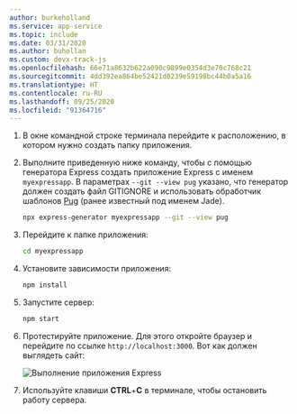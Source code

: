 ```yaml
---
author: burkeholland
ms.service: app-service
ms.topic: include
ms.date: 03/31/2020
ms.author: buhollan
ms.custom: devx-track-js
ms.openlocfilehash: 66e71a8632b622a090c9899e0354d3e70c768c21
ms.sourcegitcommit: 4dd392ea864be52421d0239e59198bc44b0a5a16
ms.translationtype: HT
ms.contentlocale: ru-RU
ms.lasthandoff: 09/25/2020
ms.locfileid: "91364716"
---
```

1. В окне командной строке терминала перейдите к расположению, в котором нужно создать папку приложения.

1. Выполните приведенную ниже команду, чтобы с помощью генератора Express создать приложение Express с именем `myexpressapp`. В параметрах `--git --view pug` указано, что генератор должен создать файл GITIGNORE и использовать обработчик шаблонов [Pug](https://pugjs.org/api/getting-started.html) (ранее известный под именем Jade).

    ```bash
    npx express-generator myexpressapp --git --view pug
    ```

1. Перейдите к папке приложения:

    ```bash
    cd myexpressapp
    ```

1. Установите зависимости приложения:

    ```bash
    npm install
    ```

1. Запустите сервер:

    ```bash
    npm start
    ```

1. Протестируйте приложение. Для этого откройте браузер и перейдите по ссылке `http://localhost:3000`. Вот как должен выглядеть сайт:

    ![Выполнение приложения Express](../media/deploy-azure/express.png)

1. Используйте клавиши **CTRL**+**C** в терминале, чтобы остановить работу сервера.
 

